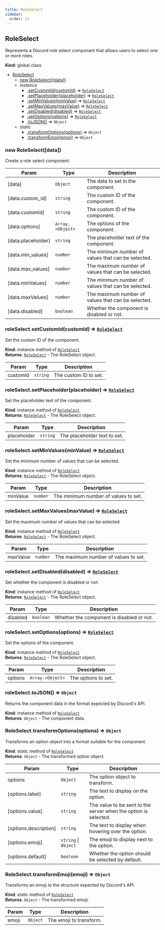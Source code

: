 ```yaml
---
title: RoleSelect
sidebar:
  order: 11
---
```




## RoleSelect
Represents a Discord role select component that allows users to select one or more roles.

**Kind**: global class  

* [RoleSelect](#RoleSelect)
    * [new RoleSelect([data])](#new_RoleSelect_new)
    * _instance_
        * [.setCustomId(customId)](#RoleSelect+setCustomId) ⇒ [<code>RoleSelect</code>](#RoleSelect)
        * [.setPlaceholder(placeholder)](#RoleSelect+setPlaceholder) ⇒ [<code>RoleSelect</code>](#RoleSelect)
        * [.setMinValues(minValue)](#RoleSelect+setMinValues) ⇒ [<code>RoleSelect</code>](#RoleSelect)
        * [.setMaxValues(maxValue)](#RoleSelect+setMaxValues) ⇒ [<code>RoleSelect</code>](#RoleSelect)
        * [.setDisabled(disabled)](#RoleSelect+setDisabled) ⇒ [<code>RoleSelect</code>](#RoleSelect)
        * [.setOptions(options)](#RoleSelect+setOptions) ⇒ [<code>RoleSelect</code>](#RoleSelect)
        * [.toJSON()](#RoleSelect+toJSON) ⇒ <code>Object</code>
    * _static_
        * [.transformOptions(options)](#RoleSelect.transformOptions) ⇒ <code>Object</code>
        * [.transformEmoji(emoji)](#RoleSelect.transformEmoji) ⇒ <code>Object</code>

<a name="new_RoleSelect_new"></a>

### new RoleSelect([data])
Create a role select component.


| Param | Type | Description |
| --- | --- | --- |
| [data] | <code>Object</code> | The data to set in the component. |
| [data.custom_id] | <code>string</code> | The custom ID of the component. |
| [data.customId] | <code>string</code> | The custom ID of the component. |
| [data.options] | <code>Array.&lt;Object&gt;</code> | The options of the component. |
| [data.placeholder] | <code>string</code> | The placeholder text of the component. |
| [data.min_values] | <code>number</code> | The minimum number of values that can be selected. |
| [data.max_values] | <code>number</code> | The maximum number of values that can be selected. |
| [data.minValues] | <code>number</code> | The minimum number of values that can be selected. |
| [data.maxValues] | <code>number</code> | The maximum number of values that can be selected. |
| [data.disabled] | <code>boolean</code> | Whether the component is disabled or not. |

<a name="RoleSelect+setCustomId"></a>

### roleSelect.setCustomId(customId) ⇒ [<code>RoleSelect</code>](#RoleSelect)
Set the custom ID of the component.

**Kind**: instance method of [<code>RoleSelect</code>](#RoleSelect)  
**Returns**: [<code>RoleSelect</code>](#RoleSelect) - The RoleSelect object.  

| Param | Type | Description |
| --- | --- | --- |
| customId | <code>string</code> | The custom ID to set. |

<a name="RoleSelect+setPlaceholder"></a>

### roleSelect.setPlaceholder(placeholder) ⇒ [<code>RoleSelect</code>](#RoleSelect)
Set the placeholder text of the component.

**Kind**: instance method of [<code>RoleSelect</code>](#RoleSelect)  
**Returns**: [<code>RoleSelect</code>](#RoleSelect) - The RoleSelect object.  

| Param | Type | Description |
| --- | --- | --- |
| placeholder | <code>string</code> | The placeholder text to set. |

<a name="RoleSelect+setMinValues"></a>

### roleSelect.setMinValues(minValue) ⇒ [<code>RoleSelect</code>](#RoleSelect)
Set the minimum number of values that can be selected.

**Kind**: instance method of [<code>RoleSelect</code>](#RoleSelect)  
**Returns**: [<code>RoleSelect</code>](#RoleSelect) - The RoleSelect object.  

| Param | Type | Description |
| --- | --- | --- |
| minValue | <code>number</code> | The minimum number of values to set. |

<a name="RoleSelect+setMaxValues"></a>

### roleSelect.setMaxValues(maxValue) ⇒ [<code>RoleSelect</code>](#RoleSelect)
Set the maximum number of values that can be selected.

**Kind**: instance method of [<code>RoleSelect</code>](#RoleSelect)  
**Returns**: [<code>RoleSelect</code>](#RoleSelect) - The RoleSelect object.  

| Param | Type | Description |
| --- | --- | --- |
| maxValue | <code>number</code> | The maximum number of values to set. |

<a name="RoleSelect+setDisabled"></a>

### roleSelect.setDisabled(disabled) ⇒ [<code>RoleSelect</code>](#RoleSelect)
Set whether the component is disabled or not.

**Kind**: instance method of [<code>RoleSelect</code>](#RoleSelect)  
**Returns**: [<code>RoleSelect</code>](#RoleSelect) - The RoleSelect object.  

| Param | Type | Description |
| --- | --- | --- |
| disabled | <code>boolean</code> | Whether the component is disabled or not. |

<a name="RoleSelect+setOptions"></a>

### roleSelect.setOptions(options) ⇒ [<code>RoleSelect</code>](#RoleSelect)
Set the options of the component.

**Kind**: instance method of [<code>RoleSelect</code>](#RoleSelect)  
**Returns**: [<code>RoleSelect</code>](#RoleSelect) - The RoleSelect object.  

| Param | Type | Description |
| --- | --- | --- |
| options | <code>Array.&lt;Object&gt;</code> | The options to set. |

<a name="RoleSelect+toJSON"></a>

### roleSelect.toJSON() ⇒ <code>Object</code>
Returns the component data in the format expected by Discord's API.

**Kind**: instance method of [<code>RoleSelect</code>](#RoleSelect)  
**Returns**: <code>Object</code> - The component data.  
<a name="RoleSelect.transformOptions"></a>

### RoleSelect.transformOptions(options) ⇒ <code>Object</code>
Transforms an option object into a format suitable for the component.

**Kind**: static method of [<code>RoleSelect</code>](#RoleSelect)  
**Returns**: <code>Object</code> - The transformed option object.  

| Param | Type | Description |
| --- | --- | --- |
| options | <code>Object</code> | The option object to transform. |
| [options.label] | <code>string</code> | The text to display on the option. |
| [options.value] | <code>string</code> | The value to be sent to the server when the option is selected. |
| [options.description] | <code>string</code> | The text to display when hovering over the option. |
| [options.emoji] | <code>string</code> \| <code>Object</code> | The emoji to display next to the option. |
| [options.default] | <code>boolean</code> | Whether the option should be selected by default. |

<a name="RoleSelect.transformEmoji"></a>

### RoleSelect.transformEmoji(emoji) ⇒ <code>Object</code>
Transforms an emoji to the structure expected by Discord's API.

**Kind**: static method of [<code>RoleSelect</code>](#RoleSelect)  
**Returns**: <code>Object</code> - The transformed emoji.  

| Param | Type | Description |
| --- | --- | --- |
| emoji | <code>Object</code> | The emoji to transform. |

